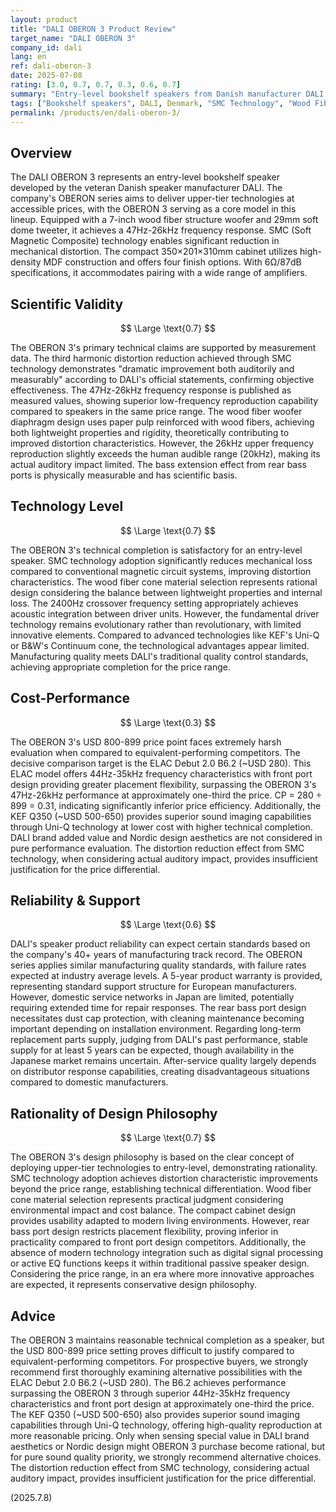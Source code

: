 ```yaml
---
layout: product
title: "DALI OBERON 3 Product Review"
target_name: "DALI OBERON 3"
company_id: dali
lang: en
ref: dali-oberon-3
date: 2025-07-08
rating: [3.0, 0.7, 0.7, 0.3, 0.6, 0.7]
summary: "Entry-level bookshelf speakers from Danish manufacturer DALI. Features 7-inch wood fiber woofer and SMC technology delivering above-price-point audio quality. Offers 47Hz-26kHz frequency response with 87dB sensitivity. However, the USD 800-899 price faces limitations when ELAC Debut 2.0 B6.2 (~USD 280) provides superior 44Hz-35kHz characteristics with significantly better cost-performance."
tags: ["Bookshelf speakers", DALI, Denmark, "SMC Technology", "Wood Fiber"]
permalink: /products/en/dali-oberon-3/
---
```


## Overview

The DALI OBERON 3 represents an entry-level bookshelf speaker developed by the veteran Danish speaker manufacturer DALI. The company's OBERON series aims to deliver upper-tier technologies at accessible prices, with the OBERON 3 serving as a core model in this lineup. Equipped with a 7-inch wood fiber structure woofer and 29mm soft dome tweeter, it achieves a 47Hz-26kHz frequency response. SMC (Soft Magnetic Composite) technology enables significant reduction in mechanical distortion. The compact 350×201×310mm cabinet utilizes high-density MDF construction and offers four finish options. With 6Ω/87dB specifications, it accommodates pairing with a wide range of amplifiers.

## Scientific Validity

$$ \Large \text{0.7} $$

The OBERON 3's primary technical claims are supported by measurement data. The third harmonic distortion reduction achieved through SMC technology demonstrates "dramatic improvement both auditorily and measurably" according to DALI's official statements, confirming objective effectiveness. The 47Hz-26kHz frequency response is published as measured values, showing superior low-frequency reproduction capability compared to speakers in the same price range. The wood fiber woofer diaphragm design uses paper pulp reinforced with wood fibers, achieving both lightweight properties and rigidity, theoretically contributing to improved distortion characteristics. However, the 26kHz upper frequency reproduction slightly exceeds the human audible range (20kHz), making its actual auditory impact limited. The bass extension effect from rear bass ports is physically measurable and has scientific basis.

## Technology Level

$$ \Large \text{0.7} $$

The OBERON 3's technical completion is satisfactory for an entry-level speaker. SMC technology adoption significantly reduces mechanical loss compared to conventional magnetic circuit systems, improving distortion characteristics. The wood fiber cone material selection represents rational design considering the balance between lightweight properties and internal loss. The 2400Hz crossover frequency setting appropriately achieves acoustic integration between driver units. However, the fundamental driver technology remains evolutionary rather than revolutionary, with limited innovative elements. Compared to advanced technologies like KEF's Uni-Q or B&W's Continuum cone, the technological advantages appear limited. Manufacturing quality meets DALI's traditional quality control standards, achieving appropriate completion for the price range.

## Cost-Performance

$$ \Large \text{0.3} $$

The OBERON 3's USD 800-899 price point faces extremely harsh evaluation when compared to equivalent-performing competitors. The decisive comparison target is the ELAC Debut 2.0 B6.2 (~USD 280). This ELAC model offers 44Hz-35kHz frequency characteristics with front port design providing greater placement flexibility, surpassing the OBERON 3's 47Hz-26kHz performance at approximately one-third the price. CP = 280 ÷ 899 = 0.31, indicating significantly inferior price efficiency. Additionally, the KEF Q350 (~USD 500-650) provides superior sound imaging capabilities through Uni-Q technology at lower cost with higher technical completion. DALI brand added value and Nordic design aesthetics are not considered in pure performance evaluation. The distortion reduction effect from SMC technology, when considering actual auditory impact, provides insufficient justification for the price differential.

## Reliability & Support

$$ \Large \text{0.6} $$

DALI's speaker product reliability can expect certain standards based on the company's 40+ years of manufacturing track record. The OBERON series applies similar manufacturing quality standards, with failure rates expected at industry average levels. A 5-year product warranty is provided, representing standard support structure for European manufacturers. However, domestic service networks in Japan are limited, potentially requiring extended time for repair responses. The rear bass port design necessitates dust cap protection, with cleaning maintenance becoming important depending on installation environment. Regarding long-term replacement parts supply, judging from DALI's past performance, stable supply for at least 5 years can be expected, though availability in the Japanese market remains uncertain. After-service quality largely depends on distributor response capabilities, creating disadvantageous situations compared to domestic manufacturers.

## Rationality of Design Philosophy

$$ \Large \text{0.7} $$

The OBERON 3's design philosophy is based on the clear concept of deploying upper-tier technologies to entry-level, demonstrating rationality. SMC technology adoption achieves distortion characteristic improvements beyond the price range, establishing technical differentiation. Wood fiber cone material selection represents practical judgment considering environmental impact and cost balance. The compact cabinet design provides usability adapted to modern living environments. However, rear bass port design restricts placement flexibility, proving inferior in practicality compared to front port design competitors. Additionally, the absence of modern technology integration such as digital signal processing or active EQ functions keeps it within traditional passive speaker design. Considering the price range, in an era where more innovative approaches are expected, it represents conservative design philosophy.

## Advice

The OBERON 3 maintains reasonable technical completion as a speaker, but the USD 800-899 price setting proves difficult to justify compared to equivalent-performing competitors. For prospective buyers, we strongly recommend first thoroughly examining alternative possibilities with the ELAC Debut 2.0 B6.2 (~USD 280). The B6.2 achieves performance surpassing the OBERON 3 through superior 44Hz-35kHz frequency characteristics and front port design at approximately one-third the price. The KEF Q350 (~USD 500-650) also provides superior sound imaging capabilities through Uni-Q technology, offering high-quality reproduction at more reasonable pricing. Only when sensing special value in DALI brand aesthetics or Nordic design might OBERON 3 purchase become rational, but for pure sound quality priority, we strongly recommend alternative choices. The distortion reduction effect from SMC technology, considering actual auditory impact, provides insufficient justification for the price differential.

(2025.7.8)